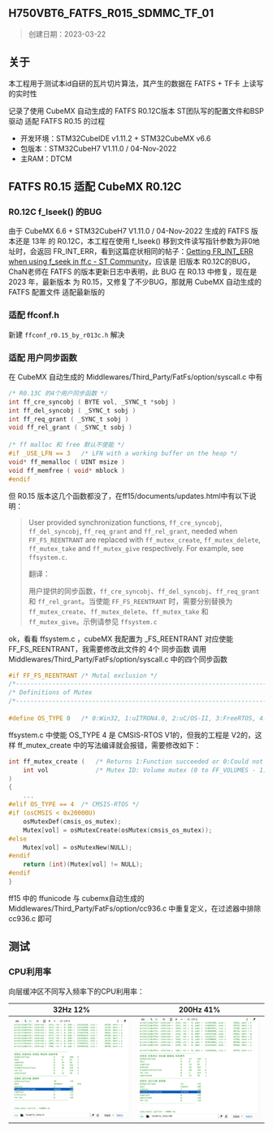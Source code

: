 ## H750VBT6_FATFS_R015_SDMMC_TF_01

> 创建日期：2023-03-22

## 关于

本工程用于测试本id自研的瓦片切片算法，其产生的数据在 FATFS + TF卡 上读写的实时性

记录了使用 CubeMX 自动生成的 FATFS R0.12C版本 ST团队写的配置文件和BSP驱动 适配 FATFS R0.15 的过程

- 开发环境：STM32CubeIDE v1.11.2 + STM32CubeMX v6.6
- 包版本：STM32CubeH7 V1.11.0 / 04-Nov-2022
- 主RAM：DTCM

## FATFS R0.15 适配 CubeMX R0.12C

### R0.12C  f_lseek()  的BUG

由于 CubeMX 6.6 + STM32CubeH7 V1.11.0 / 04-Nov-2022 生成的 FATFS 版本还是 13年 的 R0.12C，本工程在使用 f_lseek() 移到文件读写指针参数为非0地址时，会返回  FR_INT_ERR，看到这篇症状相同的帖子：[Getting FR_INT_ERR when using f_seek in ff.c - ST Community](https://community.st.com/s/question/0D53W000010vQCQSA2/getting-frinterr-when-using-fseek-in-ffc)，应该是 旧版本 R0.12C的BUG，ChaN老师在 FATFS 的版本更新日志中表明，此 BUG 在 R0.13 中修复，现在是 2023 年，最新版本 为 R0.15，又修复了不少BUG，那就用 CubeMX 自动生成的 FATFS 配置文件 适配最新版的 

### 适配 ffconf.h

新建 `ffconf_r0.15_by_r013c.h` 解决

### 适配 用户同步函数

在 CubeMX 自动生成的 Middlewares/Third_Party/FatFs/option/syscall.c 中有

```c
/* R0.13C 的4个用户同步函数 */
int ff_cre_syncobj ( BYTE vol, _SYNC_t *sobj )
int ff_del_syncobj ( _SYNC_t sobj )
int ff_req_grant ( _SYNC_t sobj )
void ff_rel_grant ( _SYNC_t sobj )

/* ff malloc 和 free 默认不使能 */
#if _USE_LFN == 3	/* LFN with a working buffer on the heap */
void* ff_memalloc ( UINT msize )
void ff_memfree ( void* mblock )
#endif
```

但 R0.15 版本这几个函数都没了，在ff15/documents/updates.html中有以下说明：

> User provided synchronization functions, `ff_cre_syncobj`, `ff_del_syncobj`, `ff_req_grant` and `ff_rel_grant`, needed when `FF_FS_REENTRANT` are replaced with `ff_mutex_create`, `ff_mutex_delete`, `ff_mutex_take` and `ff_mutex_give` respectively. For example, see `ffsystem.c`.
>
> 翻译：
>
> 用户提供的同步函数，`ff_cre_syncobj`、`ff_del_syncobj`、`ff_req_grant` 和 `ff_rel_grant`。当使能 `FF_FS_REENTRANT` 时，需要分别替换为 `ff_mutex_create`、`ff_mutex_delete`、`ff_mutex_take` 和 `ff_mutex_give`。示例请参见 `ffsystem.c`

ok，看看 ffsystem.c ，cubeMX 我配置为 _FS_REENTRANT 对应使能 FF_FS_REENTRANT，我需要修改此文件的 4个 同步函数 调用 Middlewares/Third_Party/FatFs/option/syscall.c 中的四个同步函数 

```c
#if FF_FS_REENTRANT	/* Mutal exclusion */
/*------------------------------------------------------------------------*/
/* Definitions of Mutex                                                   */
/*------------------------------------------------------------------------*/

#define OS_TYPE	0	/* 0:Win32, 1:uITRON4.0, 2:uC/OS-II, 3:FreeRTOS, 4:CMSIS-RTOS */
```

ffsystem.c 中使能 OS_TYPE 4 是 CMSIS-RTOS V1的，但我的工程是 V2的，这样  ff_mutex_create 中的写法编译就会报错，需要修改如下：

```c
int ff_mutex_create (	/* Returns 1:Function succeeded or 0:Could not create the mutex */
	int vol				/* Mutex ID: Volume mutex (0 to FF_VOLUMES - 1) or system mutex (FF_VOLUMES) */
)
{
    ...
#elif OS_TYPE == 4	/* CMSIS-RTOS */
#if (osCMSIS < 0x20000U)
	osMutexDef(cmsis_os_mutex);
	Mutex[vol] = osMutexCreate(osMutex(cmsis_os_mutex));
#else
    Mutex[vol] = osMutexNew(NULL);
#endif
	return (int)(Mutex[vol] != NULL);
#endif
}
```

ff15 中的 ffunicode 与 cubemx自动生成的  Middlewares/Third_Party/FatFs/option/cc936.c 中重复定义，在过滤器中排除 cc936.c 即可

## 测试

### CPU利用率

向层缓冲区不同写入频率下的CPU利用率：

| 32Hz 12%                                                     | 200Hz 41%                                                    |
| ------------------------------------------------------------ | ------------------------------------------------------------ |
| ![32Hz写110MB_CPU利用率_12_percent](Images/32Hz写110MB_CPU利用率_12_percent.png) | ![200Hz写110MB_CPU利用率_41_percent](Images/200Hz写110MB_CPU利用率_41_percent.png) |

